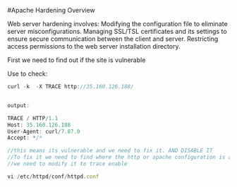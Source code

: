 #Apache Hardening Overview

Web server hardening involves: Modifying the configuration file to eliminate server misconfigurations. Managing SSL/TSL certificates and its settings to ensure secure communication between the client and server. Restricting access permissions to the web server installation directory.


First we need to find out if the site is vulnerable 

Use to check:
```ts
curl -k  -X TRACE http://35.160.126.188/


output:

TRACE / HTTP/1.1
Host: 35.160.126.188
User-Agent: curl/7.87.0
Accept: */*

//this means its vulnerable and we need to fix it. AND DISABLE IT
//To fix it we need to find where the http or apache configuration is and open is
//we need to modify it to trace enable

```

```ts
vi /etc/httpd/conf/httpd.conf
```
